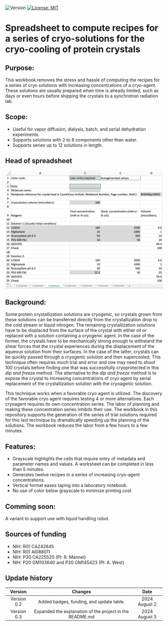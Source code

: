 ![Version](https://img.shields.io/static/v1?label=doe-emofat&message=0.3&color=brightcolor)
[![License: MIT](https://img.shields.io/badge/License-MIT-blue.svg)](https://opensource.org/licenses/MIT)


# Spreadsheet to compute recipes for a series of cryo-solutions for the cryo-cooling of protein crystals

## Purpose: 

This workbook removes the stress and hassle of computing the recipes for a series of cryo solutions with increasing concentrations of a cryo-agent.
These solutions are usually prepared when time is already limited, such as days or even hours before shipping the crystals to a synchrotron radiation lab.

## Scope:

- Useful for vapor diffusion, dialysis, batch, and serial dehydration experiments. 
- Supports solutions with 2 to 8 components other than water.
- Supports series up to 12 solutions in length.

## Head of spreadsheet

<p align="center"><img src="./imgs/manual-workbook.png" alt="HTML5 Icon" style="width:600px;"></p>

## Background:

Some protein crystallization solutions are cryogenic, so crystals grown from these solutions can be transferred directly from the crystallization drop to the cold stream or liquid nitrogen.
The remaining crystallization solutions have to be displaced from the surface of the crystal with either oil or replaced with a solution containing a cryogenic agent.
In the case of the former, the crystals have to be mechanically strong enough to withstand the shear forces that the crystal experiences during the displacement of the aqueous solution from their surfaces.
In the case of the latter, crystals can be quickly passed through a cryogenic solution and then supercooled.
This technique often requires much trial and error and one may need to shoot 100 crystals before finding one that was successfully cryoprotected in this *dip and freeze* method.
The alternative to the *dip and freeze* method is to expose the crystal to increasing concentrations of cryo agent by serial replacement of the crystallization solution with the cryoagenic solution. 

This technique works when a favorable cryo agent is utilized.
The discovery of the favorable cryo agent requires testing 4 or more alternatives.
Each cryoagent requires its own concentration series.
The labor of planning and making these concentration series inhibits their use.
The workbook in this repository supports the generation of the series of trial solutions required for this last technique by dramatically speeding up the planning of the solutions.
The workbook reduces the labor from a few hours to a few minutes.

## Features:

- Grayscale highlights the cells that require entry of metadata and parameter names and values. A worksheet can be completed in less than 5 minutes.
- Generates twelve recipes in a series of increasing cryo-agent concentrations.
- Vertical format eases taping into a laboratory notebook.
- No use of color below grayscale to minimize printing cost

## Comming soon:

A variant to support use with liquid handling robot.

## Sources of funding

- NIH: R01 CA242845
- NIH: R01 AI088011
- NIH: P30 CA225520 (PI: R. Mannel)
- NIH: P20 GM103640 and P30 GM145423 (PI: A. West)

## Update history

|Version      | Changes                                                                                                                                    | Date                 |
|:-----------:|:------------------------------------------------------------------------------------------------------------------------------------------:|:--------------------:|
| Version 0.2 |   Added badges, funding, and update table.                                                                                                 | 2024 August 2         |
| Version 0.3 |   Expanded the explanation of the project in the README.md                                                                                 | 2024 August 3         |
